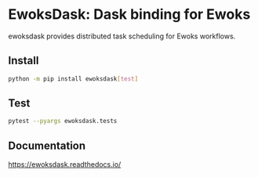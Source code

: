 # EwoksDask: Dask binding for Ewoks

ewoksdask provides distributed task scheduling for Ewoks workflows.

## Install

```bash
python -m pip install ewoksdask[test]
```

## Test

```bash
pytest --pyargs ewoksdask.tests
```

## Documentation

https://ewoksdask.readthedocs.io/

